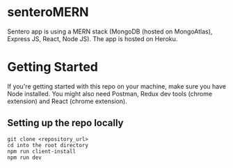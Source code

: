 # senteroMERN

Sentero app is using a MERN stack (MongoDB (hosted on MongoAtlas), Express JS, React, Node JS). The app is hosted on Heroku.

# Getting Started

If you're getting started with this repo on your machine, make sure you have Node installed. You might also need Postman, Redux dev tools (chrome extension) and React (chrome extension). 

## Setting up the repo locally

```
git clone <repository_url>
cd into the root directory
npm run client-install 
npm run dev
```

